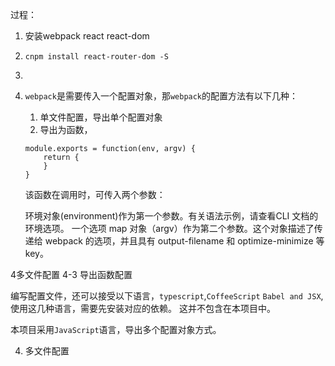 过程：

1. 安装webpack react react-dom

2. `cnpm install react-router-dom -S`

3.

4. `webpack`是需要传入一个配置对象，那`webpack`的配置方法有以下几种：

    1. 单文件配置，导出单个配置对象
    2. 导出为函数， 
    ```
    module.exports = function(env, argv) {
        return {
        }
    }
    ```
    该函数在调用时，可传入两个参数：
    
    环境对象(environment)作为第一个参数。有关语法示例，请查看CLI 文档的环境选项。 
    一个选项 map 对象（argv）作为第二个参数。这个对象描述了传递给 webpack 的选项，并且具有 output-filename 和 optimize-minimize 等 key。


4多文件配置
4-3 导出函数配置 

编写配置文件，还可以接受以下语言，`typescript`,`CoffeeScript` `Babel and JSX`,使用这几种语言，需要先安装对应的依赖。
这并不包含在本项目中。

本项目采用`JavaScript`语言，导出多个配置对象方式。

4. 多文件配置
